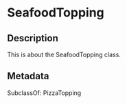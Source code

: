 # SeafoodTopping

## Description

This is about the SeafoodTopping class.

## Metadata

SubclassOf: PizzaTopping

